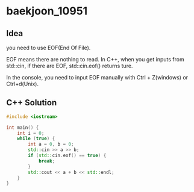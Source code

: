 # baekjoon_10951

## Idea

you need to use EOF(End Of File).

EOF means there are nothing to read. In C++, when you get inputs from std::cin, if there are EOF, std::cin.eof() returns ture.

In the console, you need to input EOF manually with Ctrl + Z(windows) or Ctrl+d(Unix).

## C++ Solution

```c++
#include <iostream>

int main() {
    int i = 0;
    while (true) {
        int a = 0, b = 0;
        std::cin >> a >> b;
        if (std::cin.eof() == true) {
            break;
        }
        std::cout << a + b << std::endl;
    }
}
```
